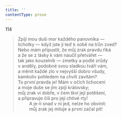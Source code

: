 ```yaml
---
title: ''
contentType: prose
---
```


114

> Zpíjí mou duši mor každého panovníka —  
> lichotky — když jste ji teď k sobě na trůn zved?  
> Nebo mám připustit, že můj zrak pravdu říká  
> a že se z lásky k vám naučil přetvářet —  
> tak jako kouzelník — zmetky a podlé zrůdy  
> v anděly, podobné svou sladkou tváří vám,  
> a měnit každé zlo v nejvyšší dobro všudy,  
> kamkoliv pohledem na chvíli zavítám?  
> To první pravda je! Mám v očích lichocení  
> a moje duše se jím zpíjí královsky;  
> můj zrak ví dobře, v čem tkví její potěšení,  
> a připravuje číš pro její chtivé rty!  
>          A je-li snad v ní jed, nelze ho obvinit:  
>          můj zrak jej miluje a první začal pít!
